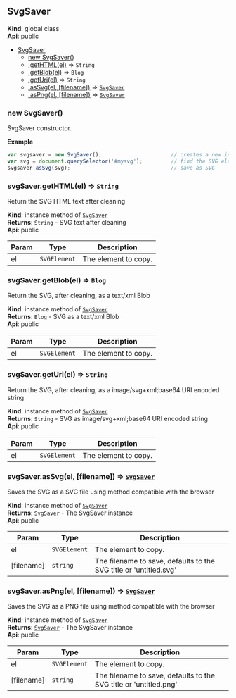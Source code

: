 <a name="SvgSaver"></a>
## SvgSaver
**Kind**: global class  
**Api**: public  

* [SvgSaver](#SvgSaver)
  * [new SvgSaver()](#new_SvgSaver_new)
  * [.getHTML(el)](#SvgSaver+getHTML) ⇒ <code>String</code>
  * [.getBlob(el)](#SvgSaver+getBlob) ⇒ <code>Blog</code>
  * [.getUri(el)](#SvgSaver+getUri) ⇒ <code>String</code>
  * [.asSvg(el, [filename])](#SvgSaver+asSvg) ⇒ <code>[SvgSaver](#SvgSaver)</code>
  * [.asPng(el, [filename])](#SvgSaver+asPng) ⇒ <code>[SvgSaver](#SvgSaver)</code>

<a name="new_SvgSaver_new"></a>
### new SvgSaver()
SvgSaver constructor.

**Example**  
```js
var svgsaver = new SvgSaver();                      // creates a new instance
var svg = document.querySelector('#mysvg');         // find the SVG element
svgsaver.asSvg(svg);                                // save as SVG
```
<a name="SvgSaver+getHTML"></a>
### svgSaver.getHTML(el) ⇒ <code>String</code>
Return the SVG HTML text after cleaning

**Kind**: instance method of <code>[SvgSaver](#SvgSaver)</code>  
**Returns**: <code>String</code> - SVG text after cleaning  
**Api**: public  

| Param | Type | Description |
| --- | --- | --- |
| el | <code>SVGElement</code> | The element to copy. |

<a name="SvgSaver+getBlob"></a>
### svgSaver.getBlob(el) ⇒ <code>Blog</code>
Return the SVG, after cleaning, as a text/xml Blob

**Kind**: instance method of <code>[SvgSaver](#SvgSaver)</code>  
**Returns**: <code>Blog</code> - SVG as a text/xml Blob  
**Api**: public  

| Param | Type | Description |
| --- | --- | --- |
| el | <code>SVGElement</code> | The element to copy. |

<a name="SvgSaver+getUri"></a>
### svgSaver.getUri(el) ⇒ <code>String</code>
Return the SVG, after cleaning, as a image/svg+xml;base64 URI encoded string

**Kind**: instance method of <code>[SvgSaver](#SvgSaver)</code>  
**Returns**: <code>String</code> - SVG as image/svg+xml;base64 URI encoded string  
**Api**: public  

| Param | Type | Description |
| --- | --- | --- |
| el | <code>SVGElement</code> | The element to copy. |

<a name="SvgSaver+asSvg"></a>
### svgSaver.asSvg(el, [filename]) ⇒ <code>[SvgSaver](#SvgSaver)</code>
Saves the SVG as a SVG file using method compatible with the browser

**Kind**: instance method of <code>[SvgSaver](#SvgSaver)</code>  
**Returns**: <code>[SvgSaver](#SvgSaver)</code> - The SvgSaver instance  
**Api**: public  

| Param | Type | Description |
| --- | --- | --- |
| el | <code>SVGElement</code> | The element to copy. |
| [filename] | <code>string</code> | The filename to save, defaults to the SVG title or 'untitled.svg' |

<a name="SvgSaver+asPng"></a>
### svgSaver.asPng(el, [filename]) ⇒ <code>[SvgSaver](#SvgSaver)</code>
Saves the SVG as a PNG file using method compatible with the browser

**Kind**: instance method of <code>[SvgSaver](#SvgSaver)</code>  
**Returns**: <code>[SvgSaver](#SvgSaver)</code> - The SvgSaver instance  
**Api**: public  

| Param | Type | Description |
| --- | --- | --- |
| el | <code>SVGElement</code> | The element to copy. |
| [filename] | <code>string</code> | The filename to save, defaults to the SVG title or 'untitled.png' |

